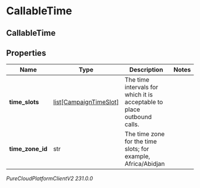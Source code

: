 # CallableTime

## CallableTime

## Properties

|Name | Type | Description | Notes|
|------------ | ------------- | ------------- | -------------|
| **time_slots** | [list[CampaignTimeSlot]](CampaignTimeSlot) | The time intervals for which it is acceptable to place outbound calls. | |
| **time_zone_id** | str | The time zone for the time slots; for example, Africa/Abidjan | |



_PureCloudPlatformClientV2 231.0.0_
